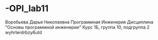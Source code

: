 # -OPI_lab11
Воробьева
Дарья
Николаевна
Программная Инженерия
Дисциплина "Основы программной инженерии"
Курс 1Б, группа 10, подгруппа 2
wyhrterdrbzy6utd